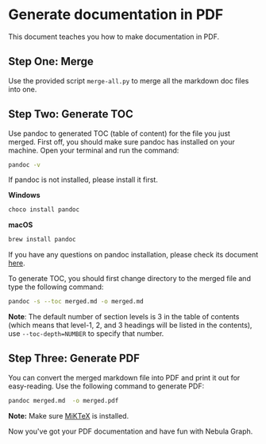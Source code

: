 # Generate documentation in PDF

This document teaches you how to make documentation in PDF.

## Step One: Merge

Use the provided script `merge-all.py` to merge all the markdown doc files into one.

## Step Two: Generate TOC

Use pandoc to generated TOC (table of content) for the file you just merged. First off, you should make sure pandoc has installed on your machine. Open your terminal and run the command:

```bash
pandoc -v
```

If pandoc is not installed, please install it first.

**Windows**

```bash
choco install pandoc
```

**macOS**

```bash
brew install pandoc
```

If you have any questions on pandoc installation, please check its document [here](https://pandoc.org/installing.html).

To generate TOC, you should first change directory to the merged file and type the following command:

```bash
pandoc -s --toc merged.md -o merged.md
```

**Note**: The default number of section levels is 3 in the table of contents (which means that level-1, 2, and 3 headings will be listed in the contents), use `--toc-depth=NUMBER` to specify that number.

## Step Three: Generate PDF

You can convert the merged markdown file into PDF and print it out for easy-reading. Use the following command to generate PDF:

```bash
pandoc merged.md  -o merged.pdf
```

**Note:** Make sure [MiKTeX](https://miktex.org/howto/install-miktex) is installed.

Now you've got your PDF documentation and have fun with Nebula Graph.
